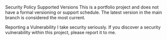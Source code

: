 Security Policy
Supported Versions
This is a portfolio project and does not have a formal versioning or support schedule. The latest version in the main branch is considered the most current.

Reporting a Vulnerability
I take security seriously. If you discover a security vulnerability within this project, please report it to me.
